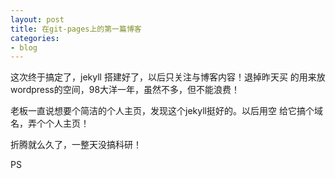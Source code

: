 ```yaml
---
layout: post
title: 在git-pages上的第一篇博客
categories: 
- blog
---
```


这次终于搞定了，jekyll 搭建好了，以后只关注与博客内容！退掉昨天买
的用来放wordpress的空间，98大洋一年，虽然不多，但不能浪费！

老板一直说想要个简洁的个人主页，发现这个jekyll挺好的。以后用空
给它搞个域名，弄个个人主页！

折腾就么久了，一整天没搞科研！

PS
